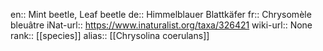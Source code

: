 

en:: Mint beetle, Leaf beetle
de:: Himmelblauer Blattkäfer
fr:: Chrysomèle bleuâtre
iNat-url:: https://www.inaturalist.org/taxa/326421
wiki-url:: None
rank:: [[species]]
alias:: [[Chrysolina coerulans]]